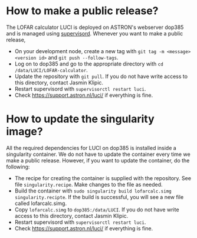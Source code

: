 # How to make a public release?

The LOFAR calculator LUCI is deployed on ASTRON's webserver dop385 and is managed using [supervisord](http://supervisord.org/). Whenever you want to make a public release,

+ On your development node, create a new tag with ```git tag -m <message> <version id>``` and ```git push --follow-tags```.
+ Log on to dop385 and go to the appropriate directory with ```cd /data/LUCI/LOFAR-calculator```.
+ Update the repository with ```git pull```. If you do not have write access to this directory, contact Jasmin Klipic.
+ Restart supervisord with ```supervisorctl restart luci```.
+ Check <https://support.astron.nl/luci/> if everything is fine.

# How to update the singularity image?

All the required dependencies for LUCI on dop385 is installed inside a singularity container. We do not have to update the container every time we make a public release. However, if you want to update the container, do the following:

+ The recipe for creating the container is supplied with the repository. See file ```singularity.recipe```. Make changes to the file as needed.
+ Build the container with ```sudo singularity build lofarcalc.simg singularity.recipte```. If the build is successful, you will see a new file called lofarcalc.simg.
+ Copy ```lofarcalc.simg``` to ```dop385:/data/LUCI```. If you do not have write access to this directory, contact Jasmin Klipic.
+ Restart supervisord with ```supervisorctl restart luci```.
+ Check <https://support.astron.nl/luci/> if everything is fine.
